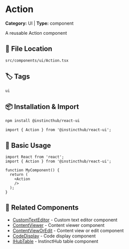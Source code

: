 # Action

**Category:** UI | **Type:** component

A reusable Action component

## 📁 File Location

`src/components/ui/Action.tsx`

## 🏷️ Tags

`ui`

## 📦 Installation & Import

```bash
npm install @instincthub/react-ui
```

```tsx
import { Action } from '@instincthub/react-ui';
```

## 🚀 Basic Usage

```tsx
import React from 'react';
import { Action } from '@instincthub/react-ui';

function MyComponent() {
  return (
    <Action
    />
  );
}
```

## 🔗 Related Components

- [CustomTextEditor](./CustomTextEditor.md) - Custom text editor component
- [ContentViewer](./ContentViewer.md) - Content viewer component
- [ContentViewOrEdit](./ContentViewOrEdit.md) - Content view or edit component
- [CodeDisplay](./CodeDisplay.md) - Code display component
- [IHubTable](./IHubTable.md) - InstinctHub table component


